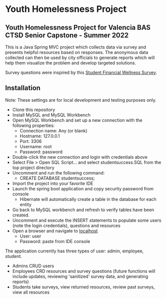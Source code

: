 # Youth Homelessness Project
## Youth Homelessness Project for Valencia BAS CTSD Senior Capstone - Summer 2022

This is a Java Spring MVC project which collects data via survey and presents helpful resources based on responses. The anonymous data collected can then be used by city officials to generate reports which will help them visualize the problem and develop targeted solutions.

Survey questions were inspired by this [Student Financial Wellness Survey](https://valenciacollege.edu/academics/analytics-and-planning/institutional-evaluation/research-and-evaluation/documents/valencia_fall2020-sfws-school-report.pdf).

## Installation
Note: These settings are for local development and testing purposes only.  

- Clone this repository
- Install MySQL and MySQL Workbench
- Open MySQL Workbench and set up a new connection with the following properties:
  - Connection name: Any (or blank)
  - Hostname: 127.0.0.1
  - Port: 3306
  - Username: root
  - Password: password
- Double-click the new connection and login with credentials above
- Select File > Open SQL Script... and select studentsuccess.SQL from the top project directory
- Uncomment and run the following command:
  - CREATE DATABASE studentsuccess;
- Import the project into your favorite IDE
- Launch the spring boot application and copy security password from console
  - Hibernate will automatically create a table in the database for each entity
- Go back to MySQL workbench and refresh to verify tables have been created.
- Uncomment and execute the INSERT statements to populate some users (note the login credentials), questions and resources
- Open a browser and navigate to [localhost](http://localhost:8080/login/)
  - User: user
  - Password: paste from IDE console

The application currently has three types of user: admin, employee, student.
- Admins CRUD users
- Employees CRD resources and survey questions (future functions will include updates, reviewing 'sanitized' survey data, and generating reports)
- Students take surveys, view returned resources, review past surveys, view all resources

